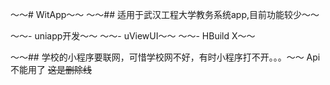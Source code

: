 ～～# WitApp～～
～～## 适用于武汉工程大学教务系统app,目前功能较少～～

～～- uniapp开发～～
～～- uViewUI～～
～～- HBuild X～～

～～## 学校的小程序要联网，可惜学校网不好，有时小程序打不开。。。～～
Api不能用了
~~这是删除线~~
